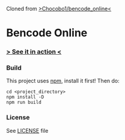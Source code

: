 Cloned from [>Chocobo1/bencode_online<](https://github.com/Chocobo1/bencode_online)

# Bencode Online

### [> See it in action <](https://chocobo1.github.io/bencode_online/)

### Build
This project uses [npm](https://www.npmjs.com/), install it first!
Then do:
```shell
cd <project_directory>
npm install -D
npm run build
```

### License
See [LICENSE](./LICENSE) file
